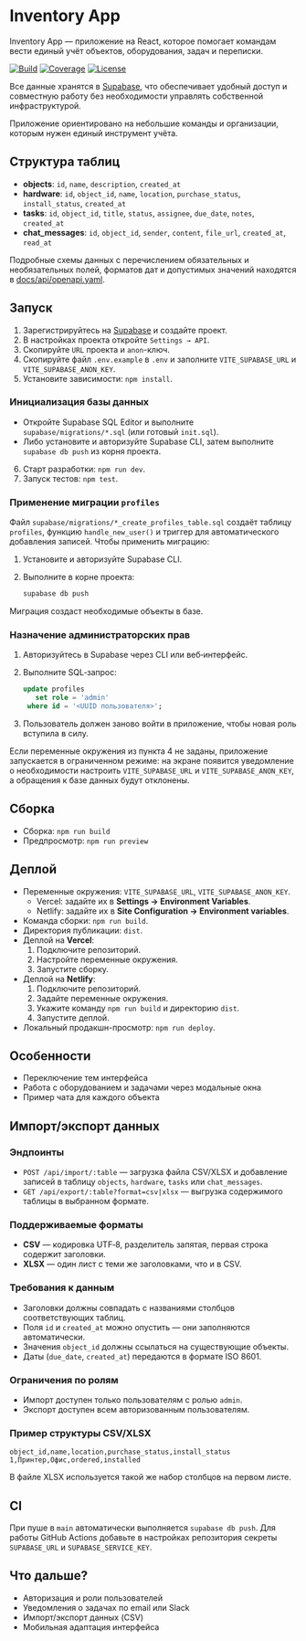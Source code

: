 # Inventory App 
Inventory App — приложение на React, которое помогает командам вести единый учёт объектов, оборудования, задач и переписки.

[![Build](https://github.com/devyjones991-ai/inventory-app/actions/workflows/supabase-migrate.yml/badge.svg)](https://github.com/devyjones991-ai/inventory-app/actions)
[![Coverage](https://img.shields.io/codecov/c/github/devyjones991-ai/inventory-app)](https://codecov.io/gh/devyjones991-ai/inventory-app)
[![License](https://img.shields.io/github/license/devyjones991-ai/inventory-app)](LICENSE)


Все данные хранятся в [Supabase](https://supabase.com/), что обеспечивает удобный доступ и совместную работу без необходимости управлять собственной инфраструктурой.

Приложение ориентировано на небольшие команды и организации, которым нужен единый инструмент учёта.

## Структура таблиц
- **objects**: `id`, `name`, `description`, `created_at`
- **hardware**: `id`, `object_id`, `name`, `location`, `purchase_status`, `install_status`, `created_at`
- **tasks**: `id`, `object_id`, `title`, `status`, `assignee`, `due_date`, `notes`, `created_at`
- **chat_messages**: `id`, `object_id`, `sender`, `content`, `file_url`, `created_at`, `read_at`

Подробные схемы данных с перечислением обязательных и необязательных полей, форматов дат и допустимых значений находятся в [docs/api/openapi.yaml](docs/api/openapi.yaml).

## Запуск
1. Зарегистрируйтесь на [Supabase](https://supabase.com) и создайте проект.
2. В настройках проекта откройте `Settings → API`.
3. Скопируйте `URL` проекта и `anon`-ключ.
4. Скопируйте файл `.env.example` в `.env` и заполните `VITE_SUPABASE_URL` и `VITE_SUPABASE_ANON_KEY`.
5. Установите зависимости: `npm install`.

### Инициализация базы данных

- Откройте Supabase SQL Editor и выполните `supabase/migrations/*.sql` (или готовый `init.sql`).
- Либо установите и авторизуйте Supabase CLI, затем выполните `supabase db push` из корня проекта.
6. Старт разработки: `npm run dev`.
7. Запуск тестов: `npm test`.

### Применение миграции `profiles`

Файл `supabase/migrations/*_create_profiles_table.sql` создаёт таблицу `profiles`,
функцию `handle_new_user()` и триггер для автоматического добавления записей.
Чтобы применить миграцию:

1. Установите и авторизуйте Supabase CLI.
2. Выполните в корне проекта:

   ```bash
   supabase db push
   ```

Миграция создаст необходимые объекты в базе.

### Назначение администраторских прав

1. Авторизуйтесь в Supabase через CLI или веб‑интерфейс.
2. Выполните SQL‑запрос:

   ```sql
   update profiles
      set role = 'admin'
    where id = '<UUID пользователя>';
   ```

3. Пользователь должен заново войти в приложение, чтобы новая роль вступила в силу.

Если переменные окружения из пункта 4 не заданы, приложение запускается в ограниченном режиме: на экране появится уведомление о необходимости настроить `VITE_SUPABASE_URL` и `VITE_SUPABASE_ANON_KEY`, а обращения к базе данных будут отклонены.

## Сборка
- Сборка: `npm run build`
- Предпросмотр: `npm run preview`

## Деплой
- Переменные окружения: `VITE_SUPABASE_URL`, `VITE_SUPABASE_ANON_KEY`.
  - Vercel: задайте их в **Settings → Environment Variables**.
  - Netlify: задайте их в **Site Configuration → Environment variables**.
- Команда сборки: `npm run build`.
- Директория публикации: `dist`.
- Деплой на **Vercel**:
  1. Подключите репозиторий.
  2. Настройте переменные окружения.
  3. Запустите сборку.
- Деплой на **Netlify**:
  1. Подключите репозиторий.
  2. Задайте переменные окружения.
  3. Укажите команду `npm run build` и директорию `dist`.
  4. Запустите деплой.
- Локальный продакшн-просмотр: `npm run deploy`.

## Особенности
- Переключение тем интерфейса
- Работа с оборудованием и задачами через модальные окна
- Пример чата для каждого объекта

## Импорт/экспорт данных

### Эндпоинты

- `POST /api/import/:table` — загрузка файла CSV/XLSX и добавление записей в таблицу `objects`, `hardware`, `tasks` или `chat_messages`.
- `GET /api/export/:table?format=csv|xlsx` — выгрузка содержимого таблицы в выбранном формате.

### Поддерживаемые форматы

- **CSV** — кодировка UTF‑8, разделитель запятая, первая строка содержит заголовки.
- **XLSX** — один лист с теми же заголовками, что и в CSV.

### Требования к данным

- Заголовки должны совпадать с названиями столбцов соответствующих таблиц.
- Поля `id` и `created_at` можно опустить — они заполняются автоматически.
- Значения `object_id` должны ссылаться на существующие объекты.
- Даты (`due_date`, `created_at`) передаются в формате ISO 8601.

### Ограничения по ролям

- Импорт доступен только пользователям с ролью `admin`.
- Экспорт доступен всем авторизованным пользователям.

### Пример структуры CSV/XLSX

```
object_id,name,location,purchase_status,install_status
1,Принтер,Офис,ordered,installed
```

В файле XLSX используется такой же набор столбцов на первом листе.

## CI

При пуше в `main` автоматически выполняется `supabase db push`. Для работы GitHub Actions добавьте в настройках репозитория секреты `SUPABASE_URL` и `SUPABASE_SERVICE_KEY`.

## Что дальше?
- Авторизация и роли пользователей
- Уведомления о задачах по email или Slack
- Импорт/экспорт данных (CSV)
- Мобильная адаптация интерфейса
